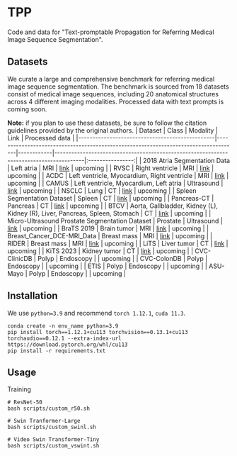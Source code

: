 # TPP

Code and data for "Text-promptable Propagation for Referring Medical Image Sequence Segmentation". 

## Datasets
We curate a large and comprehensive benchmark for referring medical image sequence segmentation. The benchmark is sourced from 18 datasets consist of medical image sequences, including 20 anatomical structures across 4 different imaging modalities. Processed data with text prompts is coming soon.

**Note:** if you plan to use these datasets, be sure to follow the citation guidelines provided by the original authors.
| Dataset                                        | Class                                                                               | Modality   | Link                                                                                   | Processed data |
|------------------------------------------------|-------------------------------------------------------------------------------------|------------|----------------------------------------------------------------------------------------|:----------------:|
| 2018 Atria Segmentation Data                   | Left atria                                                                          | MRI        | [link](https://www.cardiacatlas.org/atriaseg2018-challenge/atria-seg-data/)            |    upcoming    |
| RVSC                                           | Right ventricle                                                                     | MRI        | [link](https://rvsc.projets.litislab.fr/)                                              |    upcoming    |
| ACDC                                           | Left ventricle,  Myocardium,  Right ventricle                                       | MRI        | [link](https://www.creatis.insa-lyon.fr/Challenge/acdc/index.html)                     |    upcoming    |
| CAMUS                                          | Left ventricle,  Myocardium,  Left atria                                            | Ultrasound | [link](https://www.creatis.insa-lyon.fr/Challenge/camus/databases.html)                |    upcoming    |
| NSCLC                                          | Lung                                                                                | CT         | [link](https://wiki.cancerimagingarchive.net/pages/viewpage.action?pageId=68551327)    |    upcoming    |
| Spleen Segmentation Dataset                    | Spleen                                                                              | CT         | [link](https://ieeexplore.ieee.org/document/9112221)                                   |    upcoming    |
| Pancreas-CT                                    | Pancreas                                                                            | CT         | [link](https://www.cancerimagingarchive.net/collection/pancreas-ct/)                   |    upcoming    |
| BTCV                                           | Aorta,  Gallbladder,  Kidney (L),  Kidney (R),  Liver,  Pancreas,  Spleen,  Stomach | CT         | [link](https://www.synapse.org/#!Synapse:syn3193805/wiki/217789)                       |    upcoming    |
| Micro-Ultrasound Prostate Segmentation Dataset | Prostate                                                                            | Ultrasound | [link](https://github.com/mirthAI/MicroSegNet)                                         |    upcoming    |
| BraTS 2019                                     | Brain tumor                                                                         | MRI        | [link](https://www.kaggle.com/datasets/aryashah2k/brain-tumor-segmentation-brats-2019) |    upcoming    |
| Breast_Cancer_DCE-MRI_Data                     | Breast mass                                                                         | MRI        | [link](https://zenodo.org/records/8068383)                                             |    upcoming    |
| RIDER                                          | Breast mass                                                                         | MRI        | [link](https://www.cancerimagingarchive.net/collection/rider-breast-mri/)              |    upcoming    |
| LiTS                                           | Liver tumor                                                                         | CT         | [link](https://competitions.codalab.org/competitions/17094)                            |    upcoming    |
| KiTS 2023                                      | Kidney tumor                                                                        | CT         | [link](https://kits-challenge.org/kits23/)                                             |    upcoming    |
| CVC-ClinicDB                                   | Polyp                                                                               | Endoscopy  |                                                                                        |    upcoming    |
| CVC-ColonDB                                    | Polyp                                                                               | Endoscopy  |                                                                                        |    upcoming    |
| ETIS                                           | Polyp                                                                               | Endoscopy  |                                                                                        |    upcoming    |
| ASU-Mayo                                       | Polyp                                                                               | Endoscopy  |                                                                                        |    upcoming    |


## Installation
We use `python=3.9` and recommend `torch 1.12.1`, `cuda 11.3`.

    conda create -n env_name python=3.9
    pip install torch==1.12.1+cu113 torchvision==0.13.1+cu113 torchaudio==0.12.1 --extra-index-url https://download.pytorch.org/whl/cu113
    pip install -r requirements.txt

## Usage
Training

    # ResNet-50
    bash scripts/custom_r50.sh

    # Swin Tranformer-Large
    bash scripts/custom_swinl.sh

    # Video Swin Transformer-Tiny
    bash scripts/custom_vswint.sh

